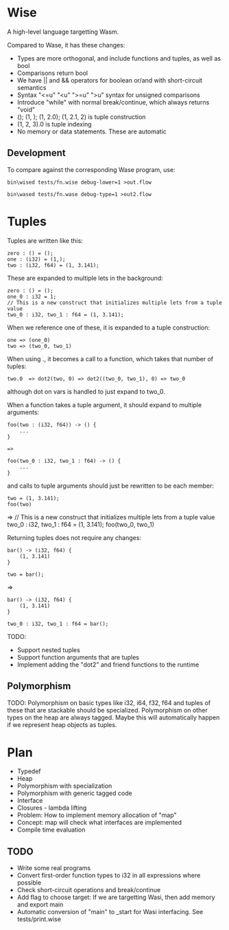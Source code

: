 # Wise

A high-level language targetting Wasm.

Compared to Wase, it has these changes:

- Types are more orthogonal, and include functions and tuples, as well as bool
- Comparisons return bool
- We have || and && operators for boolean or/and with short-circuit semantics
- Syntax "<=u" "<u" ">=u" ">u" syntax for unsigned comparisons
- Introduce "while" with normal break/continue, which always returns "void"
- (); (1, ); (1, 2.0); (1, 2.1, 2) is tuple construction
- (1, 2, 3).0 is tuple indexing
- No memory or data statements. These are automatic

## Development

To compare against the corresponding Wase program, use:

	bin\wised tests/fn.wise debug-lower=1 >out.flow

	bin\wased tests/fn.wase debug-type=1 >out2.flow

# Tuples

Tuples are written like this:

	zero : () = ();
	one : (i32) = (1,);
	two : (i32, f64) = (1, 3.141);

These are expanded to multiple lets in the background:

	zero : () = ();
	one_0 : i32 = 1;
	// This is a new construct that initializes multiple lets from a tuple value
	two_0 : i32, two_1 : f64 = (1, 3.141);

When we reference one of these, it is expanded to a tuple construction:

	one => (one_0)
	two => (two_0, two_1)

When using ., it becomes a call to a function, which takes that number of tuples:

	two.0  => dot2(two, 0) => dot2((two_0, two_1), 0) => two_0

although dot on vars is handled to just expand to two_0.

When a function takes a tuple argument, it should expand to multiple arguments:

	foo(two : (i32, f64)) -> () {
		...
	}

	=>

	foo(two_0 : i32, two_1 : f64) -> () {
		...
	}

and calls to tuple arguments should just be rewritten to be each member:
	
	two = (1, 3.141);
	foo(two)
=>
	// This is a new construct that initializes multiple lets from a tuple value
	two_0 : i32, two_1 : f64 = (1, 3.141);
	foo(two_0, two_1)

Returning tuples does not require any changes:

	bar() -> (i32, f64) {
		(1, 3.141)
	}

	two = bar();

=>

	bar() -> (i32, f64) {
		(1, 3.141)
	}

	two_0 : i32, two_1 : f64 = bar();

TODO:
- Support nested tuples
- Support function arguments that are tuples
- Implement adding the "dot2" and friend functions to the runtime

## Polymorphism

TODO: Polymorphism on basic types like i32, i64, f32, f64 and tuples of these
that are stackable should be specialized. Polymorphism on other types on the 
heap are always tagged. Maybe this will automatically happen if we represent 
heap objects as tuples.

# Plan
- Typedef
- Heap
- Polymorphism with specialization
- Polymorphism with generic tagged code
- Interface
- Closures - lambda lifting
- Problem: How to implement memory allocation of "map"
- Concept: map will check what interfaces are implemented
- Compile time evaluation

## TODO

- Write some real programs
- Convert first-order function types to i32 in all expressions where possible
- Check short-circuit operations and break/continue
- Add flag to choose target: If we are targetting Wasi, then add memory and export main
- Automatic conversion of "main" to _start for Wasi interfacing. See tests/print.wise
